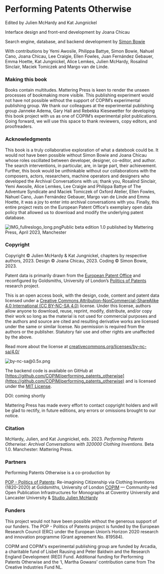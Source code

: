 # Performing Patents Otherwise

Edited by Julien McHardy and Kat Jungnickel

Interface design and front-end development by Joana Chicau

Search engine, database, and backend development by [Simon Bowie](https://simonxix.com)

With contributions by Yemi Awosile, Philippa Battye, Simon Bowie, Nahuel Cano, Joana Chicau, Lee Craigie, Ellen Fowles, Juan Fernández Gebauer, Emma Hoette, Kat Jungnickel, Alice Lemkes, Julien McHardy, Rosalind Sinclair, Maciek Tomiczek and Margo van de Linde.

### Making this book

Books contain multitudes. Mattering Press is keen to render the unseen processes of bookmaking more visible. This publishing experiment would not have not  possible without the support of COPIM’s experimental publishing group. We thank our colleagues at the experimental publishing group Janneke Adema, Gary Hall and Rebekka Kiesewetter for developing this book project with us as one of COPIM’s experimental pilot publications. Going forward, we will use this space to thank reviewers, copy editors, and proofreaders.

### Acknowledgments

This book is a truly collaborative exploration of what a datebook could be. It would not have been possible without Simon Bowie and Joana Chicau whose roles oscillated between developer, designer, co-editor, and author. The search interventions, in particular, are, in large part, their achievement. Further, this book would be unthinkable without our collaborations with the composers, actors, researchers, machine operators and designers who developed the Archival Conversations with us; thank you, Rosalind Sinclair, Yemi Awosile, Alice Lemkes, Lee Craigie and Philippa Battye of The Adventure Syndicate and Maciek Tomiczek of Oxford Atelier, Ellen Fowles, Nahuel Cano, Juan Fernández Gebauer, Margo van de Linde and Emma Hoette, it was a joy to enter into archival conversations with you. Finally, this entire project rests on the European Patent Office's exemplary open data policy that allowed us to download and modify the underlying patent database.

![IMG_fullreslogo_long.png](/static/images/IMG_fullreslogo_long.png)Public beta edition 1.0 published by Mattering Press, April 2023, Manchester

### Copyright

Copyright © Julien McHardy & Kat Jungnickel, chapters by respective authors, 2023. Design © Joana Chicau, 2023. Coding © Simon Bowie, 2023. 

Patent data is primarily drawn from the  [European Patent Office](<https://www.epo.org/>)  and reconfigured by Goldsmiths, University of London’s [Politics of Patents](https://www.politicsofpatents.org/) research project.

This is an open access book, with the design, code, content and patent data licensed under a [Creative Commons Attribution-NonCommercial-ShareAlike 4.0 International (CC BY-NC-SA 4.0)](http://creativecommons.org/licenses/by-nc-sa/4.0/) license. Under this license, authors allow anyone to download, reuse, reprint, modify, distribute, and/or copy their work so long as the material is not used for commercial purposes and the authors and source are cited and resulting derivative works are licensed under the same or similar license. No permission is required from the authors or the publisher. Statutory fair use and other rights are unaffected by the above. 

Read more about the license at [creativecommons.org/licenses/by-nc-sa/4.0/](http://creativecommons.org/licenses/by-nc-sa/4.0/) 

![by-nc-sa@0.5x.png](/static/images/by-nc-sa%400.5x.png)

The backend code is available on GitHub at [https://github.com/COPIM/performing_patents_otherwise](https://github.com/COPIM/performing_patents_otherwise) and is licensed under the [MIT License](https://github.com/COPIM/performing_patents_otherwise/blob/main/LICENSE).

DOI: coming shortly

Mattering Press has made every effort to contact copyright holders and will be glad to rectify, in future editions, any errors or omissions brought to our notice. 

### Citation

McHardy, Julien, and Kat Jungnickel, eds. 2023. *Performing Patents Otherwise: Archival Conversations with 320000 Clothing Inventions*. Beta 1.0. Manchester: Mattering Press.

### Partners

Performing Patents Otherwise is a co-production by 

[POP - Politics of Patents](<https://www.politicsofpatents.org>): Re-imagining Citizenship via Clothing Inventions (1820-2020) at Goldsmiths, University of London [COPIM](<https://www.copim.ac.uk>) — Community-led Open Publication Infrastructures for Monographs at Coventry University and Lancaster University & [Studio Julien McHardy](<https://www.julienmchardy.info>)

### Funders

This project would not have been possible without the generous support of our funders. The POP - Politics of Patents project is funded by the European Research Council (ERC) under the European Union’s Horizon 2020 research and innovation programme (Grant agreement No. 819584).

COPIM and COPIM's experimental publishing group are funded by Arcadia, a charitable fund of Lisbet Rausing and Peter Baldwin and the Research England Development (RED) Fund. Additional funding for Performing Patents Otherwise and the ‘I, Martha Gowans’ contribution came from The Creative Industries Fund NL.